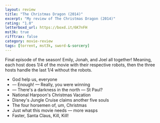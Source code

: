```yaml
---
layout: review
title: "The Christmas Dragon (2014)"
excerpt: "My review of The Christmas Dragon (2014)"
rating: "1.0"
letterboxd_url: https://boxd.it/6K7nFH
mst3k: true
rifftrax: false
category: movie-review
tags: [torrent, mst3k, sword-&-sorcery]
---
```


Final episode of the season! Emily, Jonah, and Joel all together! Meaning, each host does 1/4 of the movie with their respective robots, then the three hosts handle the last 1/4 without the robots.

- God help us, everyone
- — Enough! — Really, you were winning
- — There's a darkness in the north — St Paul?
- National Harpoon's Christmas Vacation
- Disney's Jungle Cruise claims another five souls
- The four horsemen of, um, Christmas
- Just what this movie needs — more wasps
- Faster, Santa Claus, Kill, Kill!
